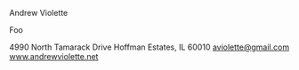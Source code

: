 Andrew Violette

Foo

4990 North Tamarack Drive
Hoffman Estates, IL  60010
aviolette@gmail.com
www.andrewviolette.net


